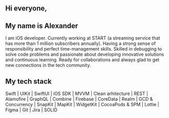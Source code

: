 ## Hi everyone,
## My name is Alexander
I am iOS developer. Currently working at START (a streaming service that has more than 1 million subscribers annually). Having a strong sense of responsibility and perfect time-management skills. Skilled in debugging to solve code problems and passionate about developing innovative solutions and continuous learning. Ready for collaborations and always glad to get new connections in the tech community. 

## My tech stack
Swift | UIKit | SwiftUI | iOS SDK | MVVM | Clean arhitecture | REST | Alamofire | GraphQL | Combine | Firebase | CoreData | Realm | GCD & Concurrency | SnapKit | MapKit | WidgetKit | CocoaPods & SPM | Lottie | Figma | Git | Jira | SOLID
